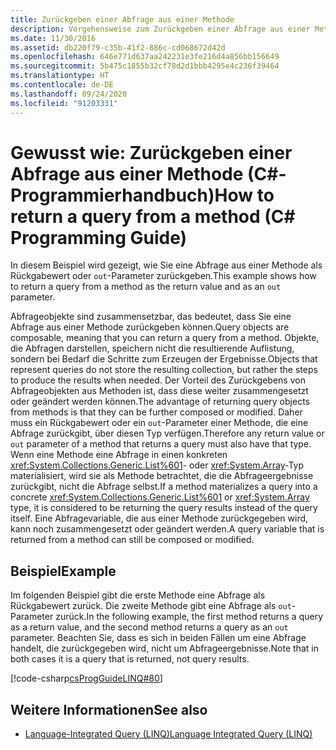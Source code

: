 ```yaml
---
title: Zurückgeben einer Abfrage aus einer Methode
description: Vorgehensweise zum Zurückgeben einer Abfrage aus einer Methode.
ms.date: 11/30/2016
ms.assetid: db220f79-c35b-41f2-886c-cd068672d42d
ms.openlocfilehash: 646e771d637aa242231e3fe216d4a856bb156649
ms.sourcegitcommit: 5b475c1855b32cf78d2d1bbb4295e4c236f39464
ms.translationtype: HT
ms.contentlocale: de-DE
ms.lasthandoff: 09/24/2020
ms.locfileid: "91203331"
---
```

# <a name="how-to-return-a-query-from-a-method-c-programming-guide"></a><span data-ttu-id="208ec-103">Gewusst wie: Zurückgeben einer Abfrage aus einer Methode (C#-Programmierhandbuch)</span><span class="sxs-lookup"><span data-stu-id="208ec-103">How to return a query from a method (C# Programming Guide)</span></span>

<span data-ttu-id="208ec-104">In diesem Beispiel wird gezeigt, wie Sie eine Abfrage aus einer Methode als Rückgabewert oder `out`-Parameter zurückgeben.</span><span class="sxs-lookup"><span data-stu-id="208ec-104">This example shows how to return a query from a method as the return value and as an `out` parameter.</span></span>  
  
 <span data-ttu-id="208ec-105">Abfrageobjekte sind zusammensetzbar, das bedeutet, dass Sie eine Abfrage aus einer Methode zurückgeben können.</span><span class="sxs-lookup"><span data-stu-id="208ec-105">Query objects are composable, meaning that you can return a query from a method.</span></span> <span data-ttu-id="208ec-106">Objekte, die Abfragen darstellen, speichern nicht die resultierende Auflistung, sondern bei Bedarf die Schritte zum Erzeugen der Ergebnisse.</span><span class="sxs-lookup"><span data-stu-id="208ec-106">Objects that represent queries do not store the resulting collection, but rather the steps to produce the results when needed.</span></span> <span data-ttu-id="208ec-107">Der Vorteil des Zurückgebens von Abfrageobjekten aus Methoden ist, dass diese weiter zusammengesetzt oder geändert werden können.</span><span class="sxs-lookup"><span data-stu-id="208ec-107">The advantage of returning query objects from methods is that they can be further composed or modified.</span></span> <span data-ttu-id="208ec-108">Daher muss ein Rückgabewert oder ein `out`-Parameter einer Methode, die eine Abfrage zurückgibt, über diesen Typ verfügen.</span><span class="sxs-lookup"><span data-stu-id="208ec-108">Therefore any return value or `out` parameter of a method that returns a query must also have that type.</span></span> <span data-ttu-id="208ec-109">Wenn eine Methode eine Abfrage in einen konkreten <xref:System.Collections.Generic.List%601>- oder <xref:System.Array>-Typ materialisiert, wird sie als Methode betrachtet, die die Abfrageergebnisse zurückgibt, nicht die Abfrage selbst.</span><span class="sxs-lookup"><span data-stu-id="208ec-109">If a method materializes a query into a concrete <xref:System.Collections.Generic.List%601> or <xref:System.Array> type, it is considered to be returning the query results instead of the query itself.</span></span> <span data-ttu-id="208ec-110">Eine Abfragevariable, die aus einer Methode zurückgegeben wird, kann noch zusammengesetzt oder geändert werden.</span><span class="sxs-lookup"><span data-stu-id="208ec-110">A query variable that is returned from a method can still be composed or modified.</span></span>  
  
## <a name="example"></a><span data-ttu-id="208ec-111">Beispiel</span><span class="sxs-lookup"><span data-stu-id="208ec-111">Example</span></span>  

 <span data-ttu-id="208ec-112">Im folgenden Beispiel gibt die erste Methode eine Abfrage als Rückgabewert zurück. Die zweite Methode gibt eine Abfrage als `out`-Parameter zurück.</span><span class="sxs-lookup"><span data-stu-id="208ec-112">In the following example, the first method returns a query as a return value, and the second method returns a query as an `out` parameter.</span></span> <span data-ttu-id="208ec-113">Beachten Sie, dass es sich in beiden Fällen um eine Abfrage handelt, die zurückgegeben wird, nicht um Abfrageergebnisse.</span><span class="sxs-lookup"><span data-stu-id="208ec-113">Note that in both cases it is a query that is  returned, not query results.</span></span>  
  
 [!code-csharp[csProgGuideLINQ#80](~/samples/snippets/csharp/concepts/linq/how-to-return-a-query-from-a-method_1.cs)]  

## <a name="see-also"></a><span data-ttu-id="208ec-114">Weitere Informationen</span><span class="sxs-lookup"><span data-stu-id="208ec-114">See also</span></span>

- [<span data-ttu-id="208ec-115">Language-Integrated Query (LINQ)</span><span class="sxs-lookup"><span data-stu-id="208ec-115">Language Integrated Query (LINQ)</span></span>](index.md)
